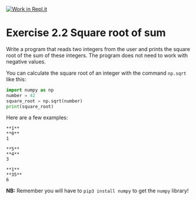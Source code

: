 [![Work in Repl.it](https://classroom.github.com/assets/work-in-replit-14baed9a392b3a25080506f3b7b6d57f295ec2978f6f33ec97e36a161684cbe9.svg)](https://classroom.github.com/online_ide?assignment_repo_id=3945302&assignment_repo_type=AssignmentRepo)
# Exercise 2.2 Square root of sum

Write a program that reads two integers from the user and prints the square root of the sum of these integers. The program does not need to work with negative values.

You can calculate the square root of an integer with the command `np.sqrt` like this:

```python
import numpy as np
number = 42
square_root = np.sqrt(number)
print(square_root)
```

Here are a few examples:

```plaintext
**1**
**0**
1
```

```plaintext
**5**
**4**
3
```

```plaintext
**1**
**35**
6
```

**NB:** Remember you will have to `pip3 install numpy` to get the `numpy` library!
